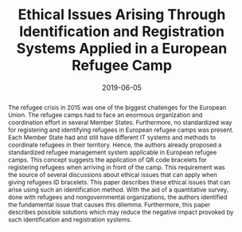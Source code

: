 ---
abstract: The refugee crisis in 2015 was one of the biggest challenges for the European
  Union. The refugee camps had to face an enormous organization and coordination effort
  in several Member States. Furthermore, no standardized way for registering and identifying
  refugees in European refugee camps was present. Each Member State had and still
  have different IT systems and methods to coordinate refugees in their territory.
  Hence, the authors already proposed a standardized refugee management system applicable
  in European refugee camps. This concept suggests the application of QR code bracelets
  for registering refugees when arriving in front of the camp. This requirement was
  the source of several discussions about ethical issues that can apply when giving
  refugees ID bracelets. This paper describes these ethical issues that can arise
  using such an identification method. With the aid of a quantitative survey, done
  with refugees and nongovernmental organizations, the authors identified the fundamental
  issue that causes this dilemma. Furthermore, this paper describes possible solutions
  which may reduce the negative impact provoked by such identification and registration
  systems.
authors:
- René Lamber
- Karl Pinter
- Andreas Aigner
- Martin Reiterer
- Karin Kappel
- Thomas Grechenig
date: '2019-06-05'
featured: false
links:
- name: Publik
  url: https://publik.tuwien.ac.at/showentry.php?ID=285310&lang=2
publication: 'Talk: 9th International Conference on Advanced Computer Information
  Technologies (ACIT), Ceske Budejovice, Czech Republic; 06-05-2019 - 06-07-2019;
  in: "Proceedings of the 9th International Conference on Advanced Computer Information
  Technologies (ACIT)", (2019), ISBN: 978-1-7281-0450-8; 1 - 5'
publication_types:
- '1'
publishDate: '2019-06-05'
title: Ethical Issues Arising Through Identification and Registration Systems Applied
  in a European Refugee Camp
url_pdf: ''
---